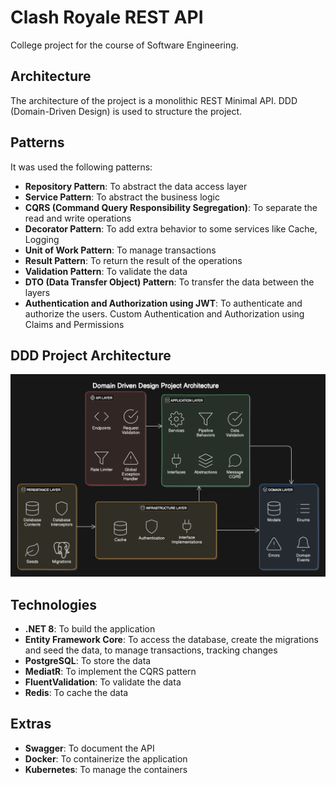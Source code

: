 # Clash Royale REST API

College project for the course of Software Engineering.

## Architecture

The architecture of the project is a monolithic REST Minimal API.
DDD (Domain-Driven Design) is used to structure the project.

## Patterns
It was used the following patterns:
- **Repository Pattern**: To abstract the data access layer
- **Service Pattern**: To abstract the business logic
- **CQRS (Command Query Responsibility Segregation)**: To separate the read and write operations
- **Decorator Pattern**: To add extra behavior to some services like Cache, Logging
- **Unit of Work Pattern**: To manage transactions
- **Result Pattern**: To return the result of the operations
- **Validation Pattern**: To validate the data
- **DTO (Data Transfer Object) Pattern**: To transfer the data between the layers
- **Authentication and Authorization using JWT**: To authenticate and authorize the users. Custom Authentication and Authorization using Claims and Permissions

## DDD Project Architecture
![img.png](./images/img.png)

## Technologies
- **.NET 8**: To build the application
- **Entity Framework Core**: To access the database, create the migrations and seed the data, to manage transactions, tracking changes
- **PostgreSQL**: To store the data
- **MediatR**: To implement the CQRS pattern
- **FluentValidation**: To validate the data
- **Redis**: To cache the data

## Extras
- **Swagger**: To document the API
- **Docker**: To containerize the application
- **Kubernetes**: To manage the containers
